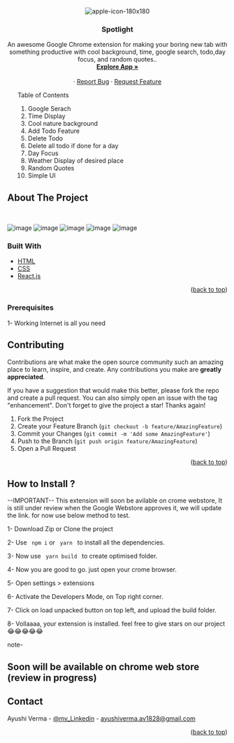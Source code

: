 
<div id="top"></div>
<!--
*** Thanks for checking out my Project. If you have a suggestion
*** that would make this better, please fork the repo and create a pull request
*** or simply open an issue with the tag "enhancement".
*** Don't forget to give the project a star!
*** Thanks again! Now go create something AMAZING! :D
-->

<!-- PROJECT LOGO -->
<br />
<div align="center">
  
![apple-icon-180x180](https://user-images.githubusercontent.com/50084909/169476707-3cbddd56-426d-423c-8f2e-6cdf6a369c3f.png)

  <h3 align="center">Spotlight</h3>

  <p align="center">
    An awesome Google Chrome extension for making your boring new tab with something productive with cool background, time, google search, todo,day focus, and random quotes..
    <br />
    <a href="https://spotlight-beta.netlify.app/"><strong> Explore App »</strong></a>
    <br />
    <br />
    ·
    <a href="https://github.com/Ayushi20-19/spotlight/issues">Report Bug</a>
    ·
    <a href="https://github.com/Ayushi20-19/spotlight/pulls">Request Feature</a>
  </p>
</div>



<!-- TABLE OF CONTENTS -->
<ul>
  <summary>Table of Contents</summary>
  <ol>
    <li>Google Serach</li>
    <li>Time Display</li>
    <li>Cool nature background</li>
    <li>Add Todo Feature </li>
    <li>Delete Todo</li>
    <li>Delete all todo if done for a day</li>
    <li>Day Focus</li>
    <li>Weather Display of desired place</li>
    <li>Random Quotes</li>
    <li>Simple UI</li>
  </ol>
</ul>



<!-- ABOUT THE PROJECT -->
## About The Project





<br/>

![image](https://user-images.githubusercontent.com/50084909/169477920-d7742f11-c28b-440e-90cd-ae7d99762d87.png)
![image](https://user-images.githubusercontent.com/50084909/169478034-c86fbea1-a34e-462f-b8f2-537a4321521b.png)
![image](https://user-images.githubusercontent.com/50084909/169478192-a92380df-aeec-48d1-99d3-968fb087118c.png)
![image](https://user-images.githubusercontent.com/50084909/169478272-24030985-d765-452d-81c2-4e22d0c68ab4.png)
![image](https://user-images.githubusercontent.com/50084909/169478609-bc3f8ab6-85ec-40d3-9e49-4b54550401a7.png)

### Built With


* [HTML](https://www.w3schools.com/html/)
* [CSS](https://www.w3schools.com/css/)
* [React.js](https://reactjs.org/)

<p align="right">(<a href="#top">back to top</a>)</p>


### Prerequisites

1- Working Internet is all you need

<!-- ROADMAP -->

## Contributing

Contributions are what make the open source community such an amazing place to learn, inspire, and create. Any contributions you make are **greatly appreciated**.

If you have a suggestion that would make this better, please fork the repo and create a pull request. You can also simply open an issue with the tag "enhancement".
Don't forget to give the project a star! Thanks again!

1. Fork the Project
2. Create your Feature Branch (`git checkout -b feature/AmazingFeature`)
3. Commit your Changes (`git commit -m 'Add some AmazingFeature'`)
4. Push to the Branch (`git push origin feature/AmazingFeature`)
5. Open a Pull Request

<p align="right">(<a href="#top">back to top</a>)</p>




<!-- HOW TO INSTALL-->

## How to Install ?

--IMPORTANT-- This extension will soon be avilable on crome webstore, It is still under review when the Google Webstore approves it, we will update the link.
for now use below method to test.

1- Download Zip or Clone the project

2- Use <code> npm i</code> or <code> yarn </code> to install all the dependencies.

3- Now use <code> yarn build </code> to create optimised folder.

4- Now you are good to go. just open your crome browser.

5- Open settings > extensions

6- Activate the Developers Mode, on Top right corner.

7- Click on load unpacked button on top left, and upload the build folder.

8- Vollaaaa, your extension is installed. feel free to give stars on our project 😂😂😂😂😂

note- <h2>Soon will be available on chrome web store (review in progress)</h2>

<!-- CONTACT -->
## Contact


Ayushi Verma - [@my_Linkedin](https://www.linkedin.com/in/ayushi20-19/) - ayushiverma.av1828@gmail.com
<p align="right">(<a href="#top">back to top</a>)</p>


